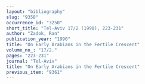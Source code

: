 ```yaml
---
layout: "bibliography"
slug: "9358"
occurrence_id: "3250"
short_title: "Tel-Aviv 17/2 (1990), 223-231"
author: "Zadok, Ran"
publication_year: "1990"
title: "On Early Arabians in the Fertile Crescent"
volume_no_: "17/2."
pages: "223-231"
journal: "Tel-Aviv"
title: "On Early Arabians in the Fertile Crescent"
previous_item: "9361"
---
```

